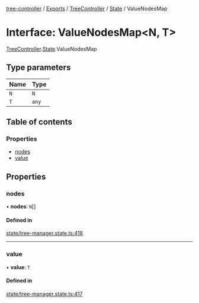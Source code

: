 [tree-controller](../README.md) / [Exports](../modules.md) / [TreeController](../modules/TreeController.md) / [State](../modules/TreeController.State.md) / ValueNodesMap

# Interface: ValueNodesMap<N, T\>

[TreeController](../modules/TreeController.md).[State](../modules/TreeController.State.md).ValueNodesMap

## Type parameters

| Name | Type |
| :------ | :------ |
| `N` | `N` |
| `T` | `any` |

## Table of contents

### Properties

- [nodes](TreeController.State.ValueNodesMap.md#nodes)
- [value](TreeController.State.ValueNodesMap.md#value)

## Properties

### nodes

• **nodes**: `N`[]

#### Defined in

[state/tree-manager.state.ts:418](https://github.com/aexklon/tree-controller/blob/cc5f0c3/src/state/tree-manager.state.ts#L418)

___

### value

• **value**: `T`

#### Defined in

[state/tree-manager.state.ts:417](https://github.com/aexklon/tree-controller/blob/cc5f0c3/src/state/tree-manager.state.ts#L417)
